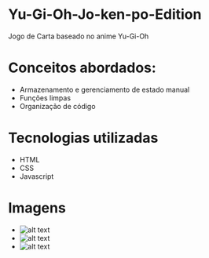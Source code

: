 # Yu-Gi-Oh-Jo-ken-po-Edition
Jogo de Carta baseado no anime Yu-Gi-Oh

# Conceitos abordados:

- Armazenamento e gerenciamento de estado manual
- Funções limpas
- Organização de código

# Tecnologias utilizadas
- HTML 
- CSS
- Javascript

# Imagens 
- ![alt text](image.png)
- ![alt text](image-1.png)
- ![alt text](image-2.png)

